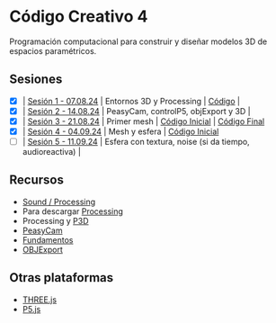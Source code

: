 # Código Creativo 4

Programación computacional para construir y diseñar modelos 3D de espacios paramétricos.

## Sesiones

- [x] | [Sesión 1 - 07.08.24](./sesiones/s01.md) | Entornos 3D y Processing | [Código](https://gist.github.com/EmilioOcelotl/65ccdd8617f94157c3e804cb0566f599) |
- [x] | [Sesión 2 - 14.08.24](./sesiones/s02.md) | PeasyCam, controlP5, objExport y 3D | 
- [x] | [Sesión 3 - 21.08.24](./sesiones/s03.md) | Primer mesh | [Código Inicial](https://gist.github.com/EmilioOcelotl/792802292be2d412902f9b514fbf47b9) | [Código Final](https://gist.github.com/EmilioOcelotl/35218f701f72b6060a3dd8d44cca56c4)
- [x] | [Sesión 4 - 04.09.24](./sesiones/s04/s04.md) | Mesh y esfera | [Código Inicial](https://gist.github.com/EmilioOcelotl/2d4b7ab46a03388d9c52a4543a825107)
- [ ] | [Sesión 5 - 11.09.24](./sesiones/s05/s05.md) | Esfera con textura, noise (si da tiempo, audioreactiva) | 

## Recursos

- [Sound / Processing](https://processing.org/tutorials/sound/)
- Para descargar [Processing](https://processing.org/download)
- Processing y [P3D](https://processing.org/tutorials/p3d)
- [PeasyCam](https://mrfeinberg.com/peasycam/)
- [Fundamentos](https://threejs.org/manual/#en/fundamentals)
- [OBJExport](https://n-e-r-v-o-u-s.com/tools/obj/)

## Otras plataformas

- [THREE.js](https://threejs.org/)
- [P5.js](https://p5js.org/)